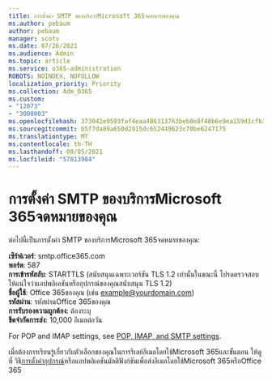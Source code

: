 ```yaml
---
title: การตั้งค่า SMTP ของบริการMicrosoft 365จดหมายของคุณ
ms.author: pebaum
author: pebaum
manager: scotv
ms.date: 07/26/2021
ms.audience: Admin
ms.topic: article
ms.service: o365-administration
ROBOTS: NOINDEX, NOFOLLOW
localization_priority: Priority
ms.collection: Adm_O365
ms.custom:
- "12073"
- "3000003"
ms.openlocfilehash: 373042e9593faf4eaa486313763beb8e8f48b6e9ea159d1cfb37b9df826384f4
ms.sourcegitcommit: b5f7da89a650d2915dc652449623c78be6247175
ms.translationtype: MT
ms.contentlocale: th-TH
ms.lasthandoff: 08/05/2021
ms.locfileid: "57813984"
---
```

# <a name="smtp-settings-for-the-microsoft-365-mail-service"></a>การตั้งค่า SMTP ของบริการMicrosoft 365จดหมายของคุณ

ต่อไปนี้เป็นการตั้งค่า SMTP ของบริการMicrosoft 365จดหมายของคุณ:

**เซิร์ฟเวอร์**: smtp.office365.com </br>
**พอร์ต**: 587 </br>
**การเข้ารหัสลับ**: STARTTLS (สนับสนุนเฉพาะเวอร์ชัน TLS 1.2 เท่านั้นในขณะนี้ โปรดตรวจสอบให้แน่ใจว่าแอปพลิเคชันหรืออุปกรณ์ของคุณสนับสนุน TLS 1.2) </br>
**ชื่อผู้ใช้**: Office 365ของคุณ (เช่น example@yourdomain.com) </br>
**รหัสผ่าน**: รหัสผ่านOffice 365ของคุณ </br>
**การรับรองความถูกต้อง**: ต้องระบุ </br>
**ขีดจํากัดการส่ง**: 10,000 อีเมลต่อวัน </br>

For POP and IMAP settings, see [POP, IMAP, and SMTP settings](https://support.microsoft.com/office/pop-imap-and-smtp-settings-8361e398-8af4-4e97-b147-6c6c4ac95353).
 
เมื่อต้องการเรียนรู้เกี่ยวกับตัวเลือกของคุณในการรีเลย์อีเมลโดยใช้Microsoft 365และขั้นตอน ให้ดูที่ วิธี[การตั้งค่าอุปกรณ์](/exchange/mail-flow-best-practices/how-to-set-up-a-multifunction-device-or-application-to-send-email-using-microsoft-365-or-office-365)หรือแอปพลิเคชันมัลติฟังก์ชันเพื่อส่งอีเมลโดยใช้Microsoft 365หรือOffice 365